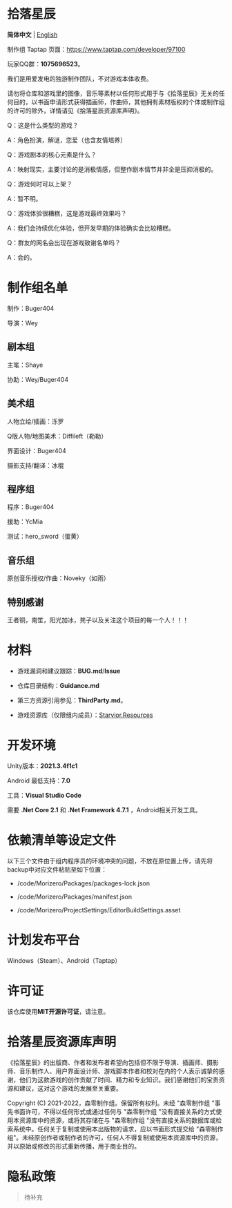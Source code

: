 # 拾落星辰

**简体中文** | [English](https://github.com/MorizeroDev/Starvior/blob/master/README_EN.md)

制作组 Taptap 页面：https://www.taptap.com/developer/97100

玩家QQ群：**1075696523**。

我们是用爱发电的独游制作团队，不对游戏本体收费。

请勿将仓库和游戏里的图像，音乐等素材以任何形式用于与《拾落星辰》无关的任何目的，以书面申请形式获得插画师，作曲师，其他拥有素材版权的个体或制作组的许可的除外，详情请见《拾落星辰资源库声明》。

Q：这是什么类型的游戏？

A：角色扮演，解谜，恋爱（也含友情培养）

Q：游戏剧本的核心元素是什么？

A：映射现实，主要讨论的是消极情感，但整作剧本情节并非全是压抑消极的。

Q：游戏何时可以上架？

A：暂不明。

Q：游戏体验很糟糕，这是游戏最终效果吗？

A：我们会持续优化体验，但开发早期的体验确实会比较糟糕。

Q：群友的网名会出现在游戏致谢名单吗？

A：会的。

# 制作组名单

制作：Buger404

导演：Wey

## 剧本组

主笔：Shaye

协助：Wey/Buger404

## 美术组

人物立绘/插画：泺罗

Q版人物/地图美术：Diffileft（勒勒）

界面设计：Buger404

摄影支持/翻译：冰棍

## 程序组

程序：Buger404

援助：YcMia

测试：hero_sword（蛋黄）

## 音乐组

原创音乐授权/作曲：Noveky（如雨）

## 特别感谢

王者铜，南笙，阳光加冰，凳子以及关注这个项目的每一个人！！！

# 材料

* 游戏漏洞和建议跟踪：**BUG.md**/**Issue**
* 仓库目录结构：**Guidance.md**

* 第三方资源引用参见：**ThirdParty.md**。
* 游戏资源库（仅限组内成员）：[Starvior.Resources](https://github.com/Morizerodev/Starvior.Resources)

# 开发环境 

Unity版本：**2021.3.4f1c1**                   

Android 最低支持：**7.0**

工具：**Visual Studio Code**

需要 **.Net Core 2.1** 和 **.Net Framework 4.7.1** ，Android相关开发工具。

# 依赖清单等设定文件

以下三个文件由于组内程序员的环境冲突的问题，不放在原位置上传，请先将backup中对应文件粘贴至如下位置：

* /code/Morizero/Packages/packages-lock.json

* /code/Morizero/Packages/manifest.json

* /code/Morizero/ProjectSettings/EditorBuildSettings.asset

# 计划发布平台

Windows（Steam）、Android（Taptap）

# 许可证

该仓库使用**MIT开源许可证**，请注意。

# 拾落星辰资源库声明

《拾落星辰》的出版商、作者和发布者希望向包括但不限于导演、插画师、摄影师、音乐制作人、用户界面设计师、游戏脚本作者和校对在内的个人表示诚挚的感谢，他们为这款游戏的创作贡献了时间、精力和专业知识。我们感谢他们的宝贵资源和建议，这对这个游戏的发展至关重要。

Copyright (C) 2021-2022，森零制作组。保留所有权利。未经 "森零制作组 "事先书面许可，不得以任何形式或通过任何与 "森零制作组 "没有直接关系的方式使用本资源库中的资源，或将其存储在与 "森零制作组 "没有直接关系的数据库或检索系统中。任何关于复制或使用本出版物的请求，应以书面形式提交给 "森零制作组"。未经原创作者或制作者的许可，任何人不得复制或使用本资源库中的资源，并以原始或修改的形式重新传播，用于商业目的。

# 隐私政策

> 待补充
